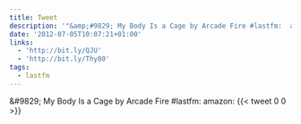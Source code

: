 ```yaml
---
title: Tweet
description: '"&amp;#9829; My Body Is a Cage by Arcade Fire #lastfm:  amazon: "'
date: '2012-07-05T10:07:21+01:00'
links:
  - 'http://bit.ly/QJU'
  - 'http://bit.ly/Thy80'
tags:
  - lastfm
---
```

&amp;#9829; My Body Is a Cage by Arcade Fire #lastfm:  amazon: 
      {{< tweet 0 0 >}}
    
